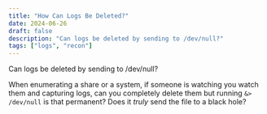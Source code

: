 ```yaml
---
title: "How Can Logs Be Deleted?"
date: 2024-06-26
draft: false
description: "Can logs be deleted by sending to /dev/null?"
tags: ["logs", "recon"]
---
```


Can logs be deleted by sending to /dev/null?
<!--truncate-->

When enumerating a share or a system, if someone is watching you watch them and capturing logs, can you completely delete them but running `&> /dev/null` is that permanent? Does it *truly* send the file to a black hole?





